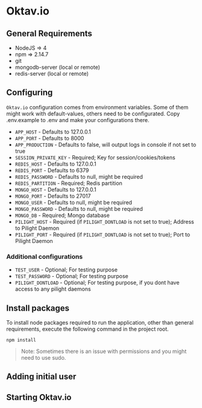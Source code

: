 # Oktav.io

## General Requirements

* NodeJS => 4
* npm => 2.14.7
* git
* mongodb-server (local or remote)
* redis-server (local or remote)

## Configuring

`Oktav.io` configuration comes from environment variables. Some of them might work with default-values, others need to be configurated. Copy .env.example to .env and make your configurations there.

* `APP_HOST` - Defaults to 127.0.0.1
* `APP_PORT` - Defaults to 8000
* `APP_PRODUCTION` - Defaults to false, will output logs in console if not set to true
* `SESSION_PRIVATE_KEY` - Required; Key for session/cookies/tokens
* `REDIS_HOST` - Defaults to 127.0.0.1
* `REDIS_PORT` - Defaults to 6379
* `REDIS_PASSWORD` - Defaults to null, might be required
* `REDIS_PARTITION` - Required; Redis partition
* `MONGO_HOST` - Defaults to 127.0.0.1
* `MONGO_PORT` - Defaults to 27017
* `MONGO_USER` - Defaults to null, might be required
* `MONGO_PASSWORD` - Defaults to null, might be required
* `MONGO_DB` - Required; Mongo database
* `PILIGHT_HOST` - Required (if `PILIGHT_DONTLOAD` is not set to true); Address to Pilight Daemon
* `PILIGHT_PORT` - Required (if `PILIGHT_DONTLOAD` is not set to true); Port to Pilight Daemon

### Additional configurations

* `TEST_USER` - Optional; For testing purpose
* `TEST_PASSWORD` - Optional; For testing purpose
* `PILIGHT_DONTLOAD` - Optional; For testing purpose, if you dont have access to any pilight daemons

## Install packages

To install node packages required to run the application, other than general requirements, execute the following command in the project root.

``npm install``

> Note: Sometimes there is an issue with permissions and you might need to use sudo.

## Adding initial user

## Starting Oktav.io
